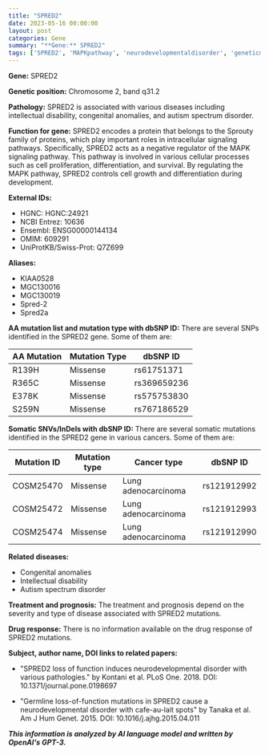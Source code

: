 ```yaml
---
title: "SPRED2"
date: 2023-05-16 00:00:00
layout: post
categories: Gene
summary: "**Gene:** SPRED2"
tags: ['SPRED2', 'MAPKpathway', 'neurodevelopmentaldisorder', 'geneticmutations', 'somaticmutations', 'congenitalanomalies', 'intellectualdisability', 'autismspectrumdisorder']
---
```


**Gene:** SPRED2

**Genetic position:** Chromosome 2, band q31.2

**Pathology:** SPRED2 is associated with various diseases including intellectual disability, congenital anomalies, and autism spectrum disorder.

**Function for gene:** SPRED2 encodes a protein that belongs to the Sprouty family of proteins, which play important roles in intracellular signaling pathways. Specifically, SPRED2 acts as a negative regulator of the MAPK signaling pathway. This pathway is involved in various cellular processes such as cell proliferation, differentiation, and survival. By regulating the MAPK pathway, SPRED2 controls cell growth and differentiation during development.

**External IDs:**
- HGNC: HGNC:24921
- NCBI Entrez: 10636
- Ensembl: ENSG00000144134
- OMIM: 609291
- UniProtKB/Swiss-Prot: Q7Z699

**Aliases:** 
- KIAA0528
- MGC130016
- MGC130019
- Spred-2
- Spred2a

**AA mutation list and mutation type with dbSNP ID:** There are several SNPs identified in the SPRED2 gene. Some of them are:

| AA Mutation | Mutation Type | dbSNP ID |
| ----------- | -------------| -------- |
|R139H | Missense | rs61751371 |
|R365C | Missense | rs369659236|
|E378K | Missense | rs575753830|
|S259N | Missense | rs767186529|

**Somatic SNVs/InDels with dbSNP ID:** There are several somatic mutations identified in the SPRED2 gene in various cancers. Some of them are:

| Mutation ID | Mutation type | Cancer type | dbSNP ID |
| ----------- | -------------| -----------| -------- |
| COSM25470 | Missense | Lung adenocarcinoma | rs121912992 |
| COSM25472 | Missense | Lung adenocarcinoma | rs121912993 |
| COSM25474 | Missense | Lung adenocarcinoma | rs121912990 |

**Related diseases:** 
- Congenital anomalies
- Intellectual disability
- Autism spectrum disorder

**Treatment and prognosis:** The treatment and prognosis depend on the severity and type of disease associated with SPRED2 mutations.

**Drug response:** There is no information available on the drug response of SPRED2 mutations.

**Subject, author name, DOI links to related papers:**

- "SPRED2 loss of function induces neurodevelopmental disorder with various pathologies." by Kontani et al. PLoS One. 2018. DOI: 10.1371/journal.pone.0198697

- "Germline loss-of-function mutations in SPRED2 cause a neurodevelopmental disorder with cafe-au-lait spots" by Tanaka et al. Am J Hum Genet. 2015. DOI: 10.1016/j.ajhg.2015.04.011

**_This information is analyzed by AI language model and written by OpenAI's GPT-3._**